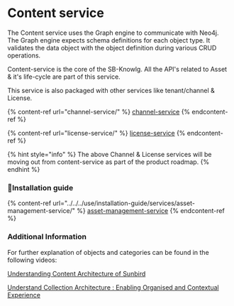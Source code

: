 # Content service

The Content service uses the Graph engine to communicate with Neo4j. The Graph engine expects schema definitions for each object type. It validates the data object with the object definition during various CRUD operations.

Content-service is the core of the SB-Knowlg. All the API's related to Asset & it's life-cycle are part of this service.&#x20;

This service is also packaged with other services like tenant/channel & License.&#x20;

{% content-ref url="channel-service/" %}
[channel-service](channel-service/)
{% endcontent-ref %}

{% content-ref url="license-service/" %}
[license-service](license-service/)
{% endcontent-ref %}

{% hint style="info" %}
The above Channel & License services will be moving out from content-service as part of the product roadmap.
{% endhint %}

### :stars:Installation guide

{% content-ref url="../../../use/installation-guide/services/asset-management-service/" %}
[asset-management-service](../../../use/installation-guide/services/asset-management-service/)
{% endcontent-ref %}

### Additional Information

For further explanation of objects and categories can be found in the following videos:

[Understanding Content Architecture of Sunbird](https://www.youtube.com/watch?v=WxZXaTnj2D0\&t=7s)

[Understand Collection Architecture : Enabling Organised and Contextual Experience](https://www.youtube.com/watch?v=n9H87z0-7eU\&t=1709s)
